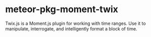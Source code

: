 meteor-pkg-moment-twix
======================

Twix.js is a Moment.js plugin for working with time ranges. Use it to manipulate, interrogate, and intelligently format a block of time.
